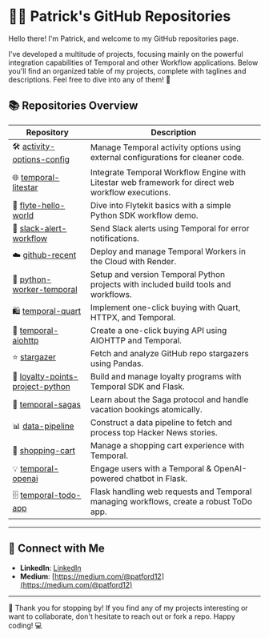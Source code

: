 # 👨‍💻 Patrick's GitHub Repositories

Hello there! I'm Patrick, and welcome to my GitHub repositories page. 

I've developed a multitude of projects, focusing mainly on the powerful integration capabilities of Temporal and other Workflow applications. 
Below you'll find an organized table of my projects, complete with taglines and descriptions. 
Feel free to dive into any of them! 🚀

## 📚 Repositories Overview

| Repository | Description |
|------------|-------------|
| 🛠 [activity-options-config](https://github.com/rachfop/activity-options-config) | Manage Temporal activity options using external configurations for cleaner code. |
| 🌐 [temporal-litestar](https://github.com/rachfop/temporal-litestar) | Integrate Temporal Workflow Engine with Litestar web framework for direct web workflow executions. |
| 🚀 [flyte-hello-world](https://github.com/rachfop/flyte-hello-world) | Dive into Flytekit basics with a simple Python SDK workflow demo. |
| 💬 [slack-alert-workflow](https://github.com/rachfop/slack-alert-workflow) | Send Slack alerts using Temporal for error notifications. |
| ☁️ [github-recent](https://github.com/rachfop/github-recent) | Deploy and manage Temporal Workers in the Cloud with Render. |
| 🐍 [python-worker-temporal](https://github.com/rachfop/python-worker-temporal) | Setup and version Temporal Python projects with included build tools and workflows. |
| 🛍️ [temporal-quart](https://github.com/rachfop/temporal-quart) | Implement one-click buying with Quart, HTTPX, and Temporal. |
| 🛒 [temporal-aiohttp](https://github.com/rachfop/temporal-aiohttp) | Create a one-click buying API using AIOHTTP and Temporal. |
| ⭐ [stargazer](https://github.com/rachfop/stargazer) | Fetch and analyze GitHub repo stargazers using Pandas. |
| 🎉 [loyalty-points-project-python](https://github.com/rachfop/loyalty-points-project-python) | Build and manage loyalty programs with Temporal SDK and Flask. |
| 📖 [temporal-sagas](https://github.com/rachfop/temporal-sagas) | Learn about the Saga protocol and handle vacation bookings atomically. |
| 📊 [data-pipeline](https://github.com/rachfop/data-pipeline) | Construct a data pipeline to fetch and process top Hacker News stories. |
| 🛒 [shopping-cart](https://github.com/rachfop/shopping-cart) | Manage a shopping cart experience with Temporal. |
| 💡 [temporal-openai](https://github.com/rachfop/temporal-openai) | Engage users with a Temporal & OpenAI-powered chatbot in Flask. |
| 🗄️ [temporal-todo-app](https://github.com/rachfop/temporal-todo-app) | Flask handling web requests and Temporal managing workflows, create a robust ToDo app. |

---

## 🤝 Connect with Me
- **LinkedIn**: [LinkedIn](https://www.linkedin.com/in/patrick-rachford-07/)
- **Medium**: [https://medium.com/@patford12](https://medium.com/@patford12)

---

🙌 Thank you for stopping by! If you find any of my projects interesting or want to collaborate, don't hesitate to reach out or fork a repo. Happy coding! 💻
